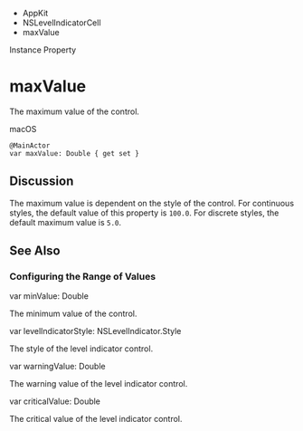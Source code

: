 

- AppKit
- NSLevelIndicatorCell
-  maxValue 

Instance Property

# maxValue

The maximum value of the control.

macOS

``` source
@MainActor
var maxValue: Double { get set }
```

## Discussion

The maximum value is dependent on the style of the control. For continuous styles, the default value of this property is `100.0`. For discrete styles, the default maximum value is `5.0`.

## See Also

### Configuring the Range of Values

var minValue: Double

The minimum value of the control.

var levelIndicatorStyle: NSLevelIndicator.Style

The style of the level indicator control.

var warningValue: Double

The warning value of the level indicator control.

var criticalValue: Double

The critical value of the level indicator control.

